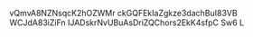 vQmvA8NZNsqcK2hOZWMr
ckGQFEkIaZgkze3dachBuI83VB WCJdA83iZiFn IJADskrNvUBuAsDriZQChors2EkK4sfpC Sw6
L